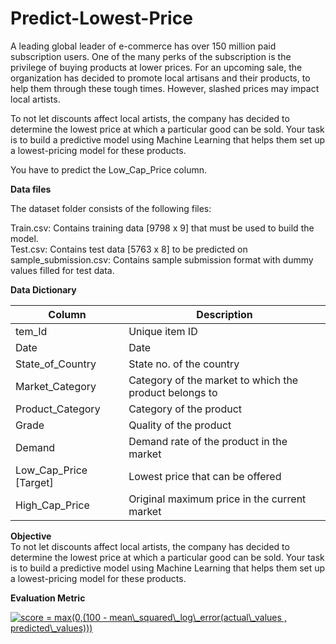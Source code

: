 # Predict-Lowest-Price

A leading global leader of e-commerce has over 150 million paid subscription users. One of the many perks of the subscription is the privilege of buying products at lower prices. For an upcoming sale, the organization has decided to promote local artisans and their products, to help them through these tough times. However, slashed prices may impact local artists.

To not let discounts affect local artists, the company has decided to determine the lowest price at which a particular good can be sold. Your task is to build a predictive model using Machine Learning that helps them set up a lowest-pricing model for these products.

You have to predict the Low_Cap_Price column.  

**Data files**

The dataset folder consists of the following files:

Train.csv: Contains training data [9798 x 9] that must be used to build the model.  
Test.csv: Contains test data [5763 x 8] to be predicted on  
sample_submission.csv: Contains sample submission format with dummy values filled for test data. 

**Data Dictionary**  

| Column                 | Description                                            |
|------------------------|--------------------------------------------------------|
| tem_Id                 | Unique item ID                                         |
| Date                   | Date                                                   |
| State_of_Country       | State no. of the country                               |
| Market_Category        | Category of the market to which the product belongs to |
| Product_Category       | Category of the product                                |
| Grade                  | Quality of the product                                 |
| Demand                 | Demand rate of the product in the market               |
| Low_Cap_Price [Target] | Lowest price that can be offered                       |
| High_Cap_Price         | Original maximum price in the current market           |

**Objective**  
To not let discounts affect local artists, the company has decided to determine the lowest price at which a particular good can be sold. Your task is to build a predictive model using Machine Learning that helps them set up a lowest-pricing model for these products.  

**Evaluation Metric**  

<a href="https://www.codecogs.com/eqnedit.php?latex=score&space;=&space;max(0,(100&space;-&space;mean\_squared\_log\_error(actual\_values&space;,&space;predicted\_values)))" target="_blank"><img src="https://latex.codecogs.com/gif.latex?score&space;=&space;max(0,(100&space;-&space;mean\_squared\_log\_error(actual\_values&space;,&space;predicted\_values)))" title="score = max(0,(100 - mean\_squared\_log\_error(actual\_values , predicted\_values)))" /></a>
